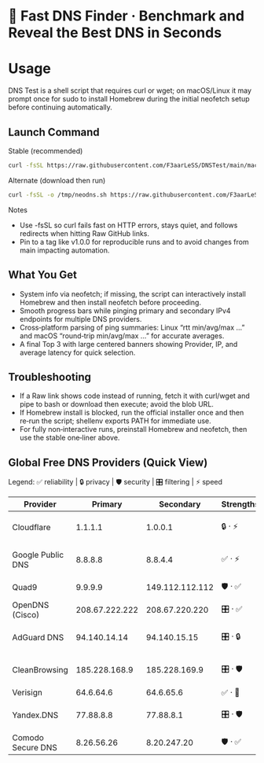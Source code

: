 # 🚀 Fast DNS Finder · Benchmark and Reveal the Best DNS in Seconds

# Usage
DNS Test is a shell script that requires curl or wget; on macOS/Linux it may prompt once for sudo to install Homebrew during the initial neofetch setup before continuing automatically.

## Launch Command

Stable (recommended)
```bash
curl -fsSL https://raw.githubusercontent.com/F3aarLeSS/DNSTest/main/macOS_Linux.command | bash
```


Alternate (download then run)
```bash
curl -fsSL -o /tmp/neodns.sh https://raw.githubusercontent.com/F3aarLeSS/DNSTest/main/macOS_Linux.command && bash /tmp/neodns.sh
```


Notes
- Use -fsSL so curl fails fast on HTTP errors, stays quiet, and follows redirects when hitting Raw GitHub links.
- Pin to a tag like v1.0.0 for reproducible runs and to avoid changes from main impacting automation.

## What You Get
- System info via neofetch; if missing, the script can interactively install Homebrew and then install neofetch before proceeding.
- Smooth progress bars while pinging primary and secondary IPv4 endpoints for multiple DNS providers.
- Cross‑platform parsing of ping summaries: Linux “rtt min/avg/max …” and macOS “round‑trip min/avg/max …” for accurate averages.
- A final Top 3 with large centered banners showing Provider, IP, and average latency for quick selection.

## Troubleshooting
- If a Raw link shows code instead of running, fetch it with curl/wget and pipe to bash or download then execute; avoid the blob URL.
- If Homebrew install is blocked, run the official installer once and then re‑run the script; shellenv exports PATH for immediate use.
- For fully non‑interactive runs, preinstall Homebrew and neofetch, then use the stable one‑liner above.

## Global Free DNS Providers (Quick View)
Legend: ✅ reliability | 🔒 privacy | 🛡 security | 🎛 filtering | ⚡ speed 

| Provider | Primary | Secondary | Strengths | Notes |
|---|---|---|---|---|
| Cloudflare | 1.1.1.1 | 1.0.0.1 | 🔒 · ⚡ | Family filters: 1.1.1.2 (malware), 1.1.1.3 (malware+adult)  |
| Google Public DNS | 8.8.8.8 | 8.8.4.4 | ✅ · ⚡ | No filtering; performance/security logging may apply  |
| Quad9 | 9.9.9.9 | 149.112.112.112 | 🛡 · ✅ | Non‑profit; blocks malicious domains  |
| OpenDNS (Cisco) | 208.67.222.222 | 208.67.220.220 | 🎛 · ✅ | Account needed for advanced filtering  |
| AdGuard DNS | 94.140.14.14 | 94.140.15.15 | 🎛 · 🔒 | Blocks ads/trackers/adult by default  |
| CleanBrowsing | 185.228.168.9 | 185.228.169.9 | 🎛 · 🛡 | Multiple policy endpoints for families/schools  |
| Verisign | 64.6.64.6 | 64.6.65.6 | ✅ · 🚫 | Stable, no redirection  |
| Yandex.DNS | 77.88.8.8 | 77.88.8.1 | 🎛 · 🛡 | “Safe/Family” profiles; region dependent  |
| Comodo Secure DNS | 8.26.56.26 | 8.20.247.20 | 🛡 · ✅ | Security‑oriented blocking  |
